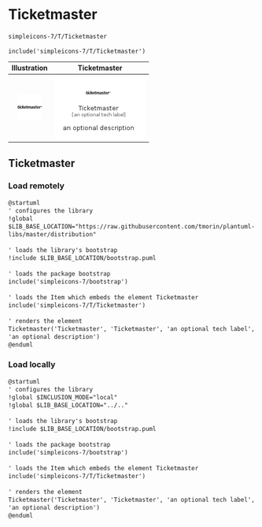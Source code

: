 # Ticketmaster


```text
simpleicons-7/T/Ticketmaster
```

```text
include('simpleicons-7/T/Ticketmaster')
```



| Illustration | Ticketmaster |
| :---: | :---: |
| ![illustration for Illustration](../../simpleicons-7/T/Ticketmaster.png) | ![illustration for Ticketmaster](../../simpleicons-7/T/Ticketmaster.Local.png) |




## Ticketmaster

### Load remotely
```plantuml
@startuml
' configures the library
!global $LIB_BASE_LOCATION="https://raw.githubusercontent.com/tmorin/plantuml-libs/master/distribution"

' loads the library's bootstrap
!include $LIB_BASE_LOCATION/bootstrap.puml

' loads the package bootstrap
include('simpleicons-7/bootstrap')

' loads the Item which embeds the element Ticketmaster
include('simpleicons-7/T/Ticketmaster')

' renders the element
Ticketmaster('Ticketmaster', 'Ticketmaster', 'an optional tech label', 'an optional description')
@enduml
```

### Load locally
```plantuml
@startuml
' configures the library
!global $INCLUSION_MODE="local"
!global $LIB_BASE_LOCATION="../.."

' loads the library's bootstrap
!include $LIB_BASE_LOCATION/bootstrap.puml

' loads the package bootstrap
include('simpleicons-7/bootstrap')

' loads the Item which embeds the element Ticketmaster
include('simpleicons-7/T/Ticketmaster')

' renders the element
Ticketmaster('Ticketmaster', 'Ticketmaster', 'an optional tech label', 'an optional description')
@enduml
```


